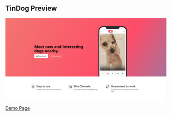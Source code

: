 ## TinDog Preview

![preview](./prev.png "preview")

[Demo Page](https://barisyirtinci.github.io/TinDog)
